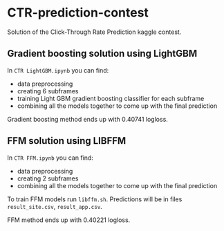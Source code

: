 # CTR-prediction-contest
Solution of the Click-Through Rate Prediction kaggle contest.

## Gradient boosting solution using LightGBM

In `CTR LightGBM.ipynb` you can find:
* data preprocessing
* creating 6 subframes
* training Light GBM gradient boosting classifier for each subframe
* combining all the models together to come up with the final prediction

Gradient boosting method ends up with 0.40741 logloss.


## FFM solution using LIBFFM

In `CTR FFM.ipynb` you can find:
* data preprocessing
* creating 2 subframes
* combining all the models together to come up with the final prediction

To train FFM models run `libffm.sh`. Predictions will be in files `result_site.csv`, `result_app.csv`.


FFM method ends up with 0.40221 logloss.

